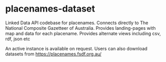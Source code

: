 # placenames-dataset
Linked Data API codebase for placenames. Connects directly to The National Composite Gazetteer of Australia. Provides landing-pages with map and data for each placename. Provides alternate views including csv, rdf, json etc

An active instance is available on request.
Users can also download datasets from https://placenames.fsdf.org.au/

